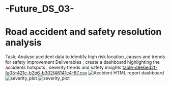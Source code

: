 # -Future_DS_03-
# Road accident and safety resolution analysis
Task; Analyse accident data to identify high risk location ,causes and trends for safety improvement
Deliverables ; create a dashboard highlighting the accidents hotspots , severity trends and safety insights
[table-d9e6ed2f-fa05-421c-b2b6-b302f48141c4-87.csv](https://github.com/user-attachments/files/20221869/table-d9e6ed2f-fa05-421c-b2b6-b302f48141c4-87.csv)
![Accident HTML report dashboard](https://github.com/user-attachments/assets/d62563d4-6c35-47b8-9b00-0dd0e62a2376)
![severity_plot](https://github.com/user-attachments/assets/23c6f275-a0a0-4139-8ce0-f02f07d97d4f)
![severity_plot](https://github.com/user-attachments/assets/12c953e2-10c7-40d5-8db1-9608cadf4610)

